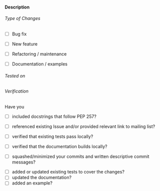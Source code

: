 <!--
Thank you for submitting a PR to lmfit!

To ease the process of reviewing your PR, do make sure to complete the following boxes.
-->

#### Description
<!--- Describe your changes in detail: why is it required, what problem does it solve? -->
<!--- If it fixes an open issue, please link to the issue here. -->
<!--- If applicable, please provide the URL to the discussion on the mailing list. -->


###### Type of Changes
<!--- What type of changes does your code introduce? Put an `x` in all the boxes that apply: -->
- [ ] Bug fix
- [ ] New feature
- [ ] Refactoring / maintenance
- [ ] Documentation / examples


###### Tested on
<!-- Generate version information with this command in the Python shell and copy the output here:
import sys, lmfit, numpy, scipy, asteval, uncertainties
print('Python: {}\n\nlmfit: {}, scipy: {}, numpy: {}, asteval: {}, uncertainties: {}'\
      .format(sys.version, lmfit.__version__, scipy.__version__, numpy.__version__, \
      asteval.__version__, uncertainties.__version__))
-->


###### Verification <!-- (delete not applicable items) -->
Have you
<!--- Put an `x` in all the boxes that apply OR describe why you think this is unnecessary. -->
- [ ] included docstrings that follow PEP 257?
<!-- Please use your favorite linter (e.g., pydocstyle) to check your docstrings. -->
- [ ] referenced existing Issue and/or provided relevant link to mailing list?
<!-- Please don't open a new Issue if you are submitting a pull request. -->
- [ ] verified that existing tests pass locally?
<!-- Please run the test-suite locally with pytest and make sure it passes. -->
- [ ] verified that the documentation builds locally?
<!-- Please build the documentation (i.e., type make in the "doc" directory) and make sure it finishes. -->
- [ ] squashed/minimized your commits and written descriptive commit messages?
<!-- We value a clean history with useful commit messages. Ideally, you will take care of this
         before submitting a PR; otherwise you'll be asked to do so before merging. -->
- [ ] added or updated existing tests to cover the changes?
- [ ] updated the documentation?
- [ ] added an example?
